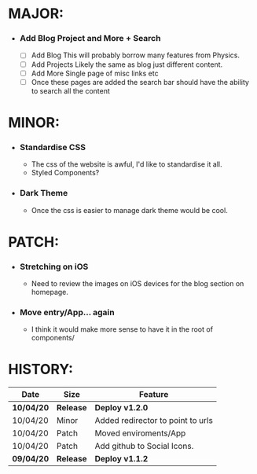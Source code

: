 # MAJOR:

* ### Add Blog Project and More + Search
    - [ ] Add Blog
        This will probably borrow many features from Physics.
    - [ ] Add Projects
        Likely the same as blog just different content.
    - [ ] Add More
        Single page of misc links etc
    - [ ] Once these pages are added the search bar should have the ability to search all the content

# MINOR:

* ### Standardise CSS
    * The css of the website is awful, I'd like to standardise it all.
    * Styled Components?

* ### Dark Theme
    * Once the css is easier to manage dark theme would be cool.

# PATCH:

* ### Stretching on iOS
    * Need to review the images on iOS devices for the blog section on homepage.

* ### Move entry/App... again
    * I think it would make more sense to have it in the root of components/
 
# HISTORY:
| Date | Size | Feature |
|---|---|---|
| **10/04/20** | **Release** | **Deploy v1.2.0** |
| 10/04/20 | Minor | Added redirector to point to urls |
| 10/04/20 | Patch | Moved enviroments/App |
| 10/04/20 | Patch | Add github to Social Icons. |
| **09/04/20** | **Release** | **Deploy v1.1.2** |

